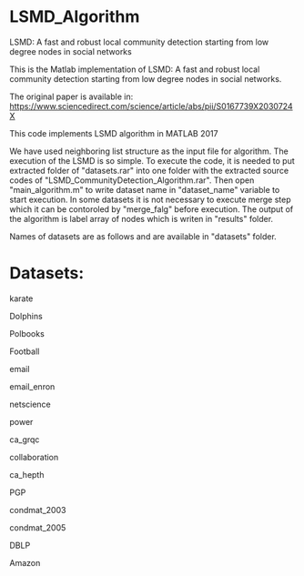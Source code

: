 # LSMD_Algorithm
LSMD: A fast and robust local community detection starting from low degree nodes in social networks

This is the Matlab implementation of LSMD: A fast and robust local community detection starting from low degree nodes in social networks.

The original paper is available in: https://www.sciencedirect.com/science/article/abs/pii/S0167739X2030724X

This code implements LSMD algorithm in MATLAB 2017

We have used neighboring list structure as the input file for algorithm. The execution of the LSMD is so simple. To execute the code, it is needed to put extracted folder of "datasets.rar" into one folder with the extracted source codes of "LSMD_CommunityDetection_Algorithm.rar". Then open "main_algorithm.m" to write dataset name in "dataset_name" variable to start execution. In some datasets it is not necessary to execute merge step which it can be contoroled by "merge_falg" before execution. The output of the algorithm is label array of nodes which is writen in "results" folder.


Names of datasets are as follows and are available in "datasets" folder.

# Datasets:

karate

Dolphins

Polbooks

Football

email

email_enron

netscience

power

ca_grqc

collaboration

ca_hepth

PGP

condmat_2003

condmat_2005

DBLP

Amazon
